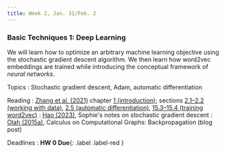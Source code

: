 ```yaml
---
title: Week 2, Jan. 31/Feb. 2
---
```


### Basic Techniques 1: Deep Learning

We will learn how to optimize an arbitrary machine learning objective using the stochastic gradient descent algorithm.
We then learn how word2vec embeddings are trained while introducing the conceptual framework of _neural networks_.

Topics
: Stochastic gradient descent, Adam, automatic differentiation

Reading
: [Zhang et al. (2021)](https://d2l.ai/) chapter [1 (introduction)](https://d2l.ai/chapter_introduction/index.html); 
sections [2.1–2.2 (working with data)](https://d2l.ai/chapter_preliminaries/ndarray.html), 
[2.5 (automatic differentiation)](https://d2l.ai/chapter_preliminaries/autograd.html), 
[15.3–15.4 (training word2vec)](https://d2l.ai/chapter_natural-language-processing-pretraining/word-embedding-dataset.html)
: [Hao (2023)](https://drive.google.com/file/d/1QWyIneavtxtIOvSwKuN4he0AgCCtn5Wm/view?usp=share_link), Sophie's notes on
stochastic gradient descent
: [Olah (2015a)](https://colah.github.io/posts/2015-08-Backprop/), Calculus on Computational Graphs: Backpropagation
(blog post)

Deadlines
: **HW 0 Due**{: .label .label-red }